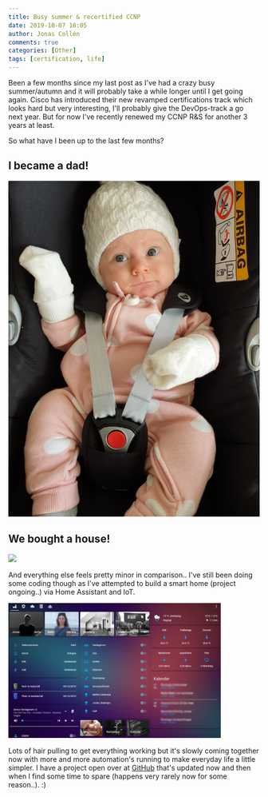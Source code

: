 ```yaml
---
title: Busy summer & recertified CCNP
date: 2019-10-07 16:05
author: Jonas Collén
comments: true
categories: [Other]
tags: [certification, life]
---
```

Been a few months since my last post as I've had a crazy busy summer/autumn and it will probably take a while longer until I get going again. Cisco has introduced their new revamped certifications track which looks hard but very interesting, I'll probably give the DevOps-track a go next year. But for now I've recently renewed my CCNP R&S for another 3 years at least.

So what have I been up to the last few months?

I became a dad!
---------------

![](/assets/images/2019/10/20191005_120644-e1570456528986.jpg)

We bought a house!
------------------

![](/assets/images/2019/10/20190728_150002.jpg)

And everything else feels pretty minor in comparison.. I've still been doing some coding though as I've attempted to build a smart home (project ongoing..) via Home Assistant and IoT.

![](/assets/images/2019/10/ha-1.jpg)

Lots of hair pulling to get everything working but it's slowly coming together now with more and more automation's running to make everyday life a little simpler. I have a project open over at [GitHub](https://github.com/jonascollen/homeassistant) that's updated now and then when I find some time to spare (happens very rarely now for some reason..). :)